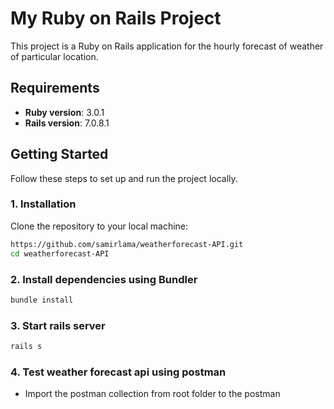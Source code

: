# My Ruby on Rails Project

This project is a Ruby on Rails application for the hourly forecast of weather of particular location.

## Requirements

- **Ruby version**: 3.0.1
- **Rails version**: 7.0.8.1

## Getting Started

Follow these steps to set up and run the project locally.

### 1. Installation

Clone the repository to your local machine:

```bash
https://github.com/samirlama/weatherforecast-API.git
cd weatherforecast-API
```


### 2. Install dependencies using Bundler
```bash 
bundle install
```

### 3. Start rails server
```bash 
rails s
```

### 4. Test weather forecast api using postman
* Import the postman collection from root folder to the postman 



